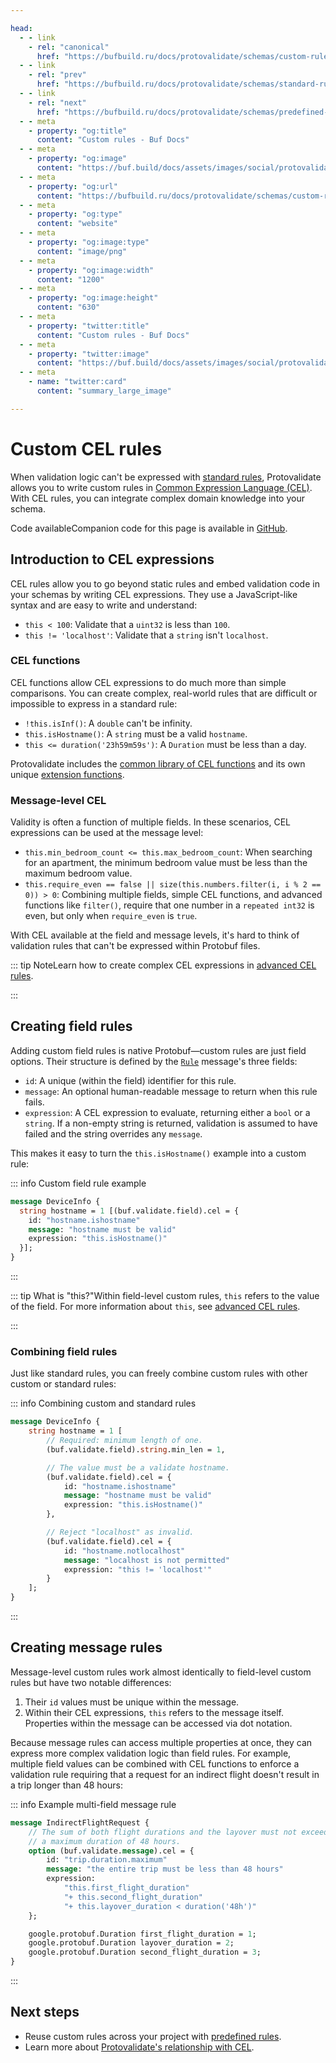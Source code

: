 ```yaml
---

head:
  - - link
    - rel: "canonical"
      href: "https://bufbuild.ru/docs/protovalidate/schemas/custom-rules/"
  - - link
    - rel: "prev"
      href: "https://bufbuild.ru/docs/protovalidate/schemas/standard-rules/"
  - - link
    - rel: "next"
      href: "https://bufbuild.ru/docs/protovalidate/schemas/predefined-rules/"
  - - meta
    - property: "og:title"
      content: "Custom rules - Buf Docs"
  - - meta
    - property: "og:image"
      content: "https://buf.build/docs/assets/images/social/protovalidate/schemas/custom-rules.png"
  - - meta
    - property: "og:url"
      content: "https://bufbuild.ru/docs/protovalidate/schemas/custom-rules/"
  - - meta
    - property: "og:type"
      content: "website"
  - - meta
    - property: "og:image:type"
      content: "image/png"
  - - meta
    - property: "og:image:width"
      content: "1200"
  - - meta
    - property: "og:image:height"
      content: "630"
  - - meta
    - property: "twitter:title"
      content: "Custom rules - Buf Docs"
  - - meta
    - property: "twitter:image"
      content: "https://buf.build/docs/assets/images/social/protovalidate/schemas/custom-rules.png"
  - - meta
    - name: "twitter:card"
      content: "summary_large_image"

---
```


# Custom CEL rules

When validation logic can't be expressed with [standard rules](../standard-rules/), Protovalidate allows you to write custom rules in [Common Expression Language (CEL)](http://cel.dev). With CEL rules, you can integrate complex domain knowledge into your schema.

Code availableCompanion code for this page is available in [GitHub](https://github.com/bufbuild/buf-examples/tree/main/protovalidate/rules-custom).

## Introduction to CEL expressions

CEL rules allow you to go beyond static rules and embed validation code in your schemas by writing CEL expressions. They use a JavaScript-like syntax and are easy to write and understand:

- `this < 100`: Validate that a `uint32` is less than `100`.
- `this != 'localhost'`: Validate that a `string` isn't `localhost`.

### CEL functions

CEL functions allow CEL expressions to do much more than simple comparisons. You can create complex, real-world rules that are difficult or impossible to express in a standard rule:

- `!this.isInf()`: A `double` can't be infinity.
- `this.isHostname()`: A `string` must be a valid `hostname`.
- `this <= duration('23h59m59s')`: A `Duration` must be less than a day.

Protovalidate includes the [common library of CEL functions](https://github.com/google/cel-spec/blob/master/doc/langdef.md#functions) and its own unique [extension functions](../../../reference/protovalidate/cel_extensions/).

### Message-level CEL

Validity is often a function of multiple fields. In these scenarios, CEL expressions can be used at the message level:

- `this.min_bedroom_count <= this.max_bedroom_count`: When searching for an apartment, the minimum bedroom value must be less than the maximum bedroom value.
- `this.require_even == false || size(this.numbers.filter(i, i % 2 == 0)) > 0`: Combining multiple fields, simple CEL functions, and advanced functions like `filter()`, require that one number in a `repeated int32` is even, but only when `require_even` is `true`.

With CEL available at the field and message levels, it's hard to think of validation rules that can't be expressed within Protobuf files.

::: tip NoteLearn how to create complex CEL expressions in [advanced CEL rules](../../cel/).

:::

## Creating field rules

Adding custom field rules is native Protobuf—custom rules are just field options. Their structure is defined by the [`Rule`](https://buf.build/bufbuild/protovalidate/docs/main:buf.validate#buf.validate.Rule) message's three fields:

- `id`: A unique (within the field) identifier for this rule.
- `message`: An optional human-readable message to return when this rule fails.
- `expression`: A CEL expression to evaluate, returning either a `bool` or a `string`. If a non-empty string is returned, validation is assumed to have failed and the string overrides any `message`.

This makes it easy to turn the `this.isHostname()` example into a custom rule:

::: info Custom field rule example

```protobuf
message DeviceInfo {
  string hostname = 1 [(buf.validate.field).cel = {
    id: "hostname.ishostname"
    message: "hostname must be valid"
    expression: "this.isHostname()"
  }];
}
```

:::

::: tip What is "this?"Within field-level custom rules, `this` refers to the value of the field. For more information about `this`, see [advanced CEL rules](../../cel/).

:::

### Combining field rules

Just like standard rules, you can freely combine custom rules with other custom or standard rules:

::: info Combining custom and standard rules

```protobuf
message DeviceInfo {
    string hostname = 1 [
        // Required: minimum length of one.
        (buf.validate.field).string.min_len = 1,

        // The value must be a validate hostname.
        (buf.validate.field).cel = {
            id: "hostname.ishostname"
            message: "hostname must be valid"
            expression: "this.isHostname()"
        },

        // Reject "localhost" as invalid.
        (buf.validate.field).cel = {
            id: "hostname.notlocalhost"
            message: "localhost is not permitted"
            expression: "this != 'localhost'"
        }
    ];
}
```

:::

## Creating message rules

Message-level custom rules work almost identically to field-level custom rules but have two notable differences:

1.  Their `id` values must be unique within the message.
2.  Within their CEL expressions, `this` refers to the message itself. Properties within the message can be accessed via dot notation.

Because message rules can access multiple properties at once, they can express more complex validation logic than field rules. For example, multiple field values can be combined with CEL functions to enforce a validation rule requiring that a request for an indirect flight doesn't result in a trip longer than 48 hours:

::: info Example multi-field message rule

```protobuf
message IndirectFlightRequest {
    // The sum of both flight durations and the layover must not exceed
    // a maximum duration of 48 hours.
    option (buf.validate.message).cel = {
        id: "trip.duration.maximum"
        message: "the entire trip must be less than 48 hours"
        expression:
            "this.first_flight_duration"
            "+ this.second_flight_duration"
            "+ this.layover_duration < duration('48h')"
    };

    google.protobuf.Duration first_flight_duration = 1;
    google.protobuf.Duration layover_duration = 2;
    google.protobuf.Duration second_flight_duration = 3;
}
```

:::

## Next steps

- Reuse custom rules across your project with [predefined rules](../predefined-rules/).
- Learn more about [Protovalidate's relationship with CEL](../../cel/).
